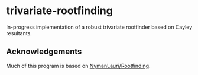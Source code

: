 # trivariate-rootfinding

In-progress implementation of a robust trivariate rootfinder based on Cayley resultants.

## Acknowledgements
Much of this program is based on [NymanLauri/Rootfinding](https://github.com/NymanLauri/Rootfinding/tree/master).

